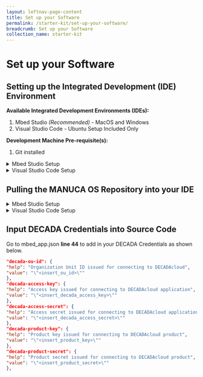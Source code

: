 ```yaml
---
layout: leftnav-page-content
title: Set up your Software
permalink: /starter-kit/set-up-your-software/
breadcrumb: Set up your Software
collection_name: starter-kit  
---
```


# Set up your Software
## Setting up the Integrated Development (IDE) Environment

**Available Integrated Development Environments (IDEs):**
1. Mbed Studio *(Recommended)* -  MacOS and Windows
2. Visual Studio Code - Ubuntu Setup Included Only

**Development Machine Pre-requisite(s):**
1. Git installed

<details>
  <summary>Mbed Studio Setup</summary>

  1. Create an Mbed Account at <https://os.mbed.com/account/signup/> (This account is required to use Mbed Studio IDE)
  2. Download Mbed Studio from <https://os.mbed.com/studio/>
  3. Install Mbed Studio

</details>

<details>
  <summary>Visual Studio Code Setup</summary>

  1. Download VS Code for Ubuntu at <https://code.visualstudio.com/download>
  2. Install VS Code
  3. Install Python
    a. In terminal, `sudo apt-get install python2.7`
  4. Install Pip
    a. In terminal, sudo apt-get install python-pip 
  5. Download gcc-arm-embedded-6-2017-q2 Toolchain
    a. Download 6-2017-q2 from [here](https://developer.arm.com/open-source/gnu-toolchain/gnu-rm/downloads), and decompress the folder
  6. In terminal, `sudo pip install mbed-cli`
    a. In terminal, `mbed help` to check if mbed-cli is properly installed
  7. Add gcc-arm tool chain to mbed-cli compiler
    a. In terminal, `mbed config -G GCC_ARM_PATH <path to GCC_ARM bin\>   # path example: ~/gcc-arm/gcc-arm-none-eabi-6-2017-q2-update/bin/`
    b. In terminal, `mbed config --list` to show the toolchain attached to mbed-cli compiler

</details>

## Pulling the MANUCA OS Repository into your IDE

<details>
  <summary>Mbed Studio Setup</summary>

  1. Create a folder that would be your mbed work space. `cd <workspace_directory>`
  2. In terminal, `git init` to initialize a git work space
  3. In terminal, `git clone --recurse-submodules https://github.com/GovTechSIOT/stack-manuca-os.git`
  4. In terminal, `git submodule update --init --recursive`

</details>

<details>
  <summary>Visual Studio Code Setup</summary>

  1. Create a folder that would be your mbed work space. `cd <workspace_directory>`
  2. In terminal, `git init` to initialize a git work space
  3. In terminal, `git clone --recurse-submodules https://github.com/GovTechSIOT/stack-manuca-os.git`
  4. Open VS Code, and install the following packages under Extensions (ctrl + shift + x)
    a. C/C++ By Microsoft
    b. Cortex-Debug by marus25
    c. ESLint by Dirk Baeumer
    d. Python by Microsoft

</details>

## Input DECADA Credentials into Source Code

Go to mbed_app.json **line 44** to add in your DECADA Credentials as shown below.

~~~json
"decada-ou-id": {
"help": "Organization Unit ID issued for connecting to DECADAcloud",
"value": "\"<insert_ou_id>\""
},
"decada-access-key": {
"help": "Access key issued for connecting to DECADAcloud application",
"value": "\"<insert_decada_access_key>\""
},
"decada-access-secret": {
"help": "Access secret issued for connecting to DECADAcloud application",
"value": "\"<insert_decada_access_secret>\""
},
"decada-product-key": {
"help": "Product key issued for connecting to DECADAcloud product",
"value": "\"<insert_product_key>\""
},
"decada-product-secret": {
"help": "Product secret issued for connecting to DECADAcloud product",
"value": "\"<insert_product_secret>\""
},
~~~
